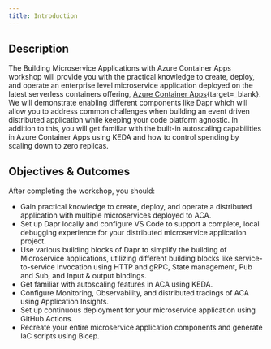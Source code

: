 ```yaml
---
title: Introduction
---
```


## Description

The Building Microservice Applications with Azure Container Apps workshop will provide you with the practical knowledge to create, deploy, and operate an enterprise level microservice application deployed on the latest serverless containers offering, [Azure Container Apps](https://learn.microsoft.com/azure/container-apps/overview){target=_blank}. We will demonstrate enabling different components like Dapr which will allow you to address common challenges when building an event driven distributed application while keeping your code platform agnostic. In addition to this, you will get familiar with the built-in autoscaling capabilities in Azure Container Apps using KEDA and how to control spending by scaling down to zero replicas.

## Objectives & Outcomes

After completing the workshop, you should:

- Gain practical knowledge to create, deploy, and operate a distributed application with multiple microservices deployed to ACA.
- Set up Dapr locally and configure VS Code to support a complete, local debugging experience for your distributed microservice application project.
- Use various building blocks of Dapr to simplify the building of Microservice applications, utilizing different building blocks like service-to-service Invocation using HTTP and gRPC, State management, Pub and Sub, and Input & output bindings.
- Get familiar with autoscaling features in ACA using KEDA.
- Configure Monitoring, Observability, and distributed tracings of ACA using Application Insights.
- Set up continuous deployment for your microservice application using GitHub Actions.
- Recreate your entire microservice application components and generate IaC scripts using Bicep.
